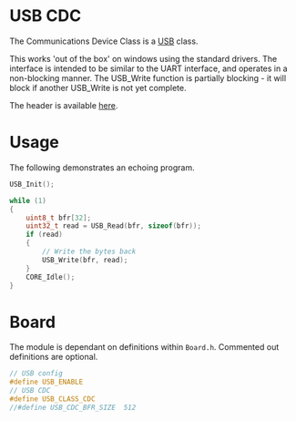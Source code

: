 # USB CDC
The Communications Device Class is a [USB](../USB.md) class.

This works 'out of the box' on windows using the standard drivers. The interface is intended to be similar to the UART interface, and operates in a non-blocking manner. The USB_Write function is partially blocking - it will block if another USB_Write is not yet complete.

The header is available [here](../../Lib/usb/cdc/USB_CDC.h).

# Usage

The following demonstrates an echoing program.

```c
USB_Init();

while (1)
{
    uint8_t bfr[32];
    uint32_t read = USB_Read(bfr, sizeof(bfr));
    if (read)
    {
        // Write the bytes back
        USB_Write(bfr, read);
    }
    CORE_Idle();
}
```

# Board

The module is dependant on definitions within `Board.h`. Commented out definitions are optional.

```c
// USB config
#define USB_ENABLE
// USB CDC
#define USB_CLASS_CDC
//#define USB_CDC_BFR_SIZE	512
```
